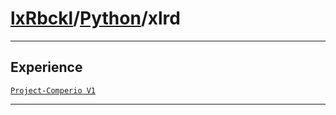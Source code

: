 # [lxRbckl](https://github.com/lxRbckl/lxRbckl/tree/main)/[Python](https://github.com/lxRbckl/lxRbckl/tree/main/Python)/xlrd

---



## Experience


[`Project-Comperio V1`](https://github.com/lxRbckl/Project-Comperio/blob/V1/README.md)




---